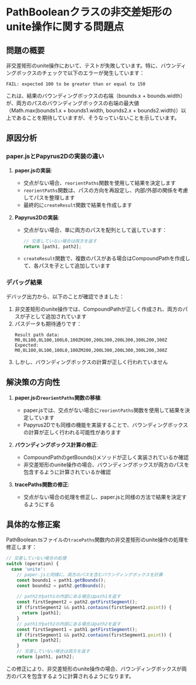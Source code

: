 # PathBooleanクラスの非交差矩形のunite操作に関する問題点

## 問題の概要

非交差矩形のunite操作において、テストが失敗しています。特に、バウンディングボックスのチェックで以下のエラーが発生しています：

```
FAIL: expected 100 to be greater than or equal to 150
```

これは、結果のバウンディングボックスの右端（bounds.x + bounds.width）が、両方のパスのバウンディングボックスの右端の最大値（Math.max(bounds1.x + bounds1.width, bounds2.x + bounds2.width)）以上であることを期待していますが、そうなっていないことを示しています。

## 原因分析

### paper.jsとPapyrus2Dの実装の違い

1. **paper.jsの実装**:
   - 交点がない場合、`reorientPaths`関数を使用して結果を決定します
   - `reorientPaths`関数は、パスの方向を再設定し、内部/外部の関係を考慮してパスを整理します
   - 最終的に`createResult`関数で結果を作成します

2. **Papyrus2Dの実装**:
   - 交点がない場合、単に両方のパスを配列として返しています：
     ```typescript
     // 交差していない場合は両方を返す
     return [path1, path2];
     ```
   - `createResult`関数で、複数のパスがある場合はCompoundPathを作成して、各パスを子として追加しています

### デバッグ結果

デバッグ出力から、以下のことが確認できました：

1. 非交差矩形のunite操作では、CompoundPathが正しく作成され、両方のパスが子として追加されています
2. パスデータも期待通りです：
   ```
   Result path data: M0,0L100,0L100,100L0,100ZM200,200L300,200L300,300L200,300Z
   Expected: M0,0L100,0L100,100L0,100ZM200,200L300,200L300,300L200,300Z
   ```
3. しかし、バウンディングボックスの計算が正しく行われていません

## 解決策の方向性

1. **paper.jsの`reorientPaths`関数の移植**:
   - paper.jsでは、交点がない場合に`reorientPaths`関数を使用して結果を決定しています
   - Papyrus2Dでも同様の機能を実装することで、バウンディングボックスの計算が正しく行われる可能性があります

2. **バウンディングボックス計算の修正**:
   - CompoundPathのgetBounds()メソッドが正しく実装されているか確認
   - 非交差矩形のunite操作の場合、バウンディングボックスが両方のパスを包含するように計算されているか確認

3. **tracePaths関数の修正**:
   - 交点がない場合の処理を修正し、paper.jsと同様の方法で結果を決定するようにする

## 具体的な修正案

PathBoolean.tsファイルの`tracePaths`関数内の非交差矩形のunite操作の処理を修正します：

```typescript
// 交差していない場合の処理
switch (operation) {
  case 'unite':
    // paper.jsと同様に、両方のパスを含むバウンディングボックスを計算
    const bounds1 = path1.getBounds();
    const bounds2 = path2.getBounds();
    
    // path2がpath1の内部にある場合はpath1を返す
    const firstSegment2 = path2.getFirstSegment();
    if (firstSegment2 && path1.contains(firstSegment2.point)) {
      return [path1];
    }
    // path1がpath2の内部にある場合はpath2を返す
    const firstSegment1 = path1.getFirstSegment();
    if (firstSegment1 && path2.contains(firstSegment1.point)) {
      return [path2];
    }
    // 交差していない場合は両方を返す
    return [path1, path2];
```

この修正により、非交差矩形のunite操作の場合、バウンディングボックスが両方のパスを包含するように計算されるようになります。